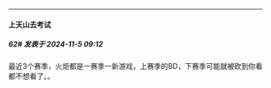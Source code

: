 ﻿
*****

####  上天山去考试  
##### 62#       发表于 2024-11-5 09:12

最近3个赛季，火炬都是一赛季一新游戏，上赛季的BD，下赛季可能就被砍到你看都不想看了。。

